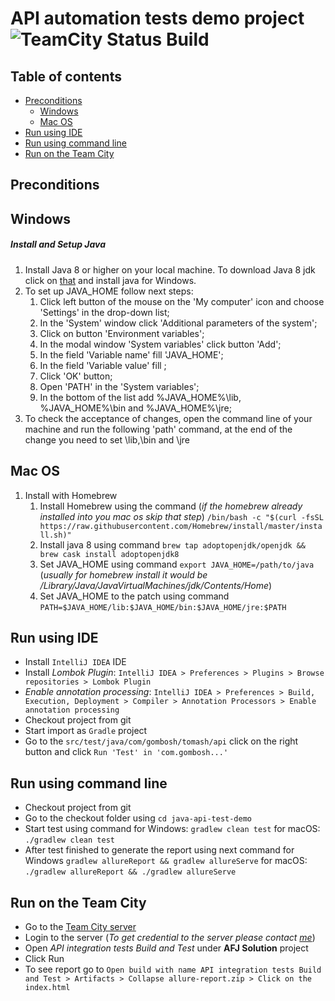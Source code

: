 # API automation tests demo project  ![TeamCity Status Build](http://134.249.164.109/app/rest/builds/buildType:Api_framework/statusIcon.svg)

## Table of contents
  * [Preconditions](#preconditions)
    * [Windows](#windows)
    * [Mac OS](#macos)
  * [Run using IDE](#idea)
  * [Run using command line](#command-line)
  * [Run on the Team City](#team-city)

## Preconditions
## Windows
##### Install and Setup Java
1. Install Java 8 or higher on your local machine. To download Java 8 jdk click on [that](https://java.com/ru/download/) and install java for Windows.
1. To set up JAVA_HOME follow next steps:
    1. Click left button of the mouse on the 'My computer' icon and choose 'Settings' in the drop-down list;
    1. In the 'System' window click 'Additional parameters of the system';
    1. Click on button 'Environment variables';
    1. In the modal window 'System variables' click button 'Add';
    1. In the field 'Variable name' fill 'JAVA_HOME';
    1. In the field 'Variable value' fill <path to jdk>;
    1. Click 'OK' button;
    1. Open 'PATH' in the 'System variables';
    1. In the bottom of the list add %JAVA_HOME%\lib, %JAVA_HOME%\bin and %JAVA_HOME%\jre;
1. To check the acceptance of changes, open the command line of your machine and run the following 'path' command, at the end of the change you need to set <path to jdk>\lib,<path to jdk>\bin and <path to jdk>\jre
## Mac OS
1. Install with Homebrew
    1. Install Homebrew using the command (*if the homebrew already installed into you mac os skip that step*) ``/bin/bash -c "$(curl -fsSL https://raw.githubusercontent.com/Homebrew/install/master/install.sh)"``
    1. Install java 8 using command `brew tap adoptopenjdk/openjdk && brew cask install adoptopenjdk8`
    1. Set JAVA_HOME using command `export JAVA_HOME=/path/to/java` (*usually for homebrew install it would be /Library/Java/JavaVirtualMachines/jdk/Contents/Home*)
    1. Set JAVA_HOME to the patch using command `PATH=$JAVA_HOME/lib:$JAVA_HOME/bin:$JAVA_HOME/jre:$PATH`
    
## Run using IDE
* Install `IntelliJ IDEA` IDE
* Install _Lombok Plugin_: `IntelliJ IDEA > Preferences > Plugins > Browse repositories > Lombok Plugin`
* _Enable annotation processing_: `IntelliJ IDEA > Preferences > Build, Execution, Deployment > Compiler > Annotation Processors > Enable annotation processing`
* Checkout project from git
* Start import as `Gradle` project
 * Go to the `src/test/java/com/gombosh/tomash/api` click on the right button and click ``Run 'Test' in 'com.gombosh...'``
 
 ## Run using command line
 * Checkout project from git
 * Go to the checkout folder using ``cd java-api-test-demo``
 * Start test using command for Windows: ``gradlew clean test`` for macOS: ``./gradlew clean test``
 * After test finished to generate the report using next command for Windows ``gradlew allureReport && gradlew allureServe`` 
 for macOS: ``./gradlew allureReport && ./gradlew allureServe``  
 
 ## Run on the Team City
 * Go to the [Team City server](http://134.249.164.109/)
 * Login to the server (*To get credential to the server please contact [me](https://github.com/TomashGombosh)*)
 * Open *API integration tests Build and Test* under **AFJ Solution** project
 * Click Run
 * To see report go to `Open build with name API integration tests Build and Test > Artifacts > Collapse allure-report.zip > Click on the index.html`
